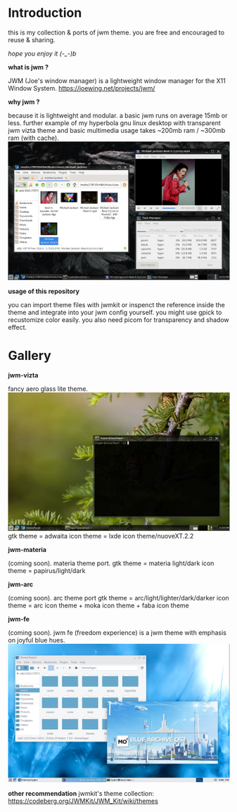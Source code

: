 # Introduction

this is my collection & ports of jwm theme.
you are free and encouraged to reuse & sharing.

*hope you enjoy it (-_-)b*

**what is jwm ?**

JWM (Joe's window manager) is a lightweight window manager for the X11 Window System.
https://joewing.net/projects/jwm/

**why jwm ?**

because it is lightweight and modular. a basic jwm runs on average 15mb or less. further example of my hyperbola gnu linux desktop with transparent jwm vizta theme and basic multimedia usage takes ~200mb ram / ~300mb ram (with cache). 
![sample](/jwm-vizta/jwm-ram-usage.png)

**usage of this repository**

you can import theme files with jwmkit or inspenct the reference inside the theme and integrate into your jwm config yourself. you might use gpick to recustomize color easily. you also need picom for transparency and shadow effect.

# Gallery

**jwm-vizta**

fancy aero glass lite theme.
![sample](/jwm-vizta/sample.png)
gtk theme = adwaita
icon theme = lxde icon theme/nuoveXT.2.2

**jwm-materia**

(coming soon). materia theme port.
gtk theme = materia light/dark
icon theme = papirus/light/dark

**jwm-arc**

(coming soon). arc theme port
gtk theme = arc/light/lighter/dark/darker
icon theme = arc icon theme + moka icon theme + faba icon theme

**jwm-fe**

(coming soon). jwm fe (freedom experience) is a jwm theme with emphasis on joyful blue hues.
![sample](/jwm-fe/sample.png)

**other recommendation**
jwmkit's theme collection: https://codeberg.org/JWMKit/JWM_Kit/wiki/themes